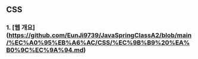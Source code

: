 ## CSS

### 1. [웹 개요] (https://github.com/EunJi9739/JavaSpringClassA2/blob/main/%EC%A0%95%EB%A6%AC/CSS/%EC%9B%B9%20%EA%B0%9C%EC%9A%94.md)